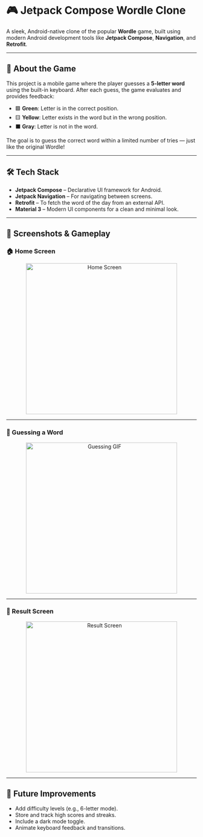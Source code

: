 # 🎮 Jetpack Compose Wordle Clone

A sleek, Android-native clone of the popular **Wordle** game, built using modern Android development tools like **Jetpack Compose**, **Navigation**, and **Retrofit**.

---

## 🧩 About the Game

This project is a mobile game where the player guesses a **5-letter word** using the built-in keyboard. After each guess, the game evaluates and provides feedback:

- 🟩 **Green**: Letter is in the correct position.
- 🟨 **Yellow**: Letter exists in the word but in the wrong position.
- ⬛ **Gray**: Letter is not in the word.

The goal is to guess the correct word within a limited number of tries — just like the original Wordle!

---

## 🛠️ Tech Stack

- **Jetpack Compose** – Declarative UI framework for Android.
- **Jetpack Navigation** – For navigating between screens.
- **Retrofit** – To fetch the word of the day from an external API.
- **Material 3** – Modern UI components for a clean and minimal look.

---

## 📱 Screenshots & Gameplay

### 🏠 Home Screen

<p align="center">
  <img src="https://github.com/user-attachments/assets/c8e3c0f3-870e-41bb-96af-c4b5e798acfc" alt="Home Screen" width="400"/>
</p>

---

### 🎯 Guessing a Word

<p align="center">
  <img src="https://github.com/user-attachments/assets/69b6bcd5-71cc-4e05-bb1f-449d712319a6" alt="Guessing GIF" width="400"/>
</p>

---

### 🏁 Result Screen

<p align="center">
  <img src="https://github.com/user-attachments/assets/be9d796b-1771-489c-b670-31a2cdeb7e66" alt="Result Screen" width="400"/>
</p>

---

## 🚀 Future Improvements

- Add difficulty levels (e.g., 6-letter mode).
- Store and track high scores and streaks.
- Include a dark mode toggle.
- Animate keyboard feedback and transitions.
